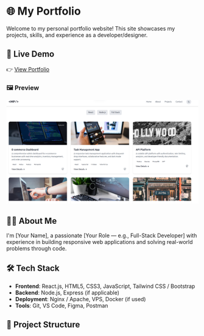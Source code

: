 # 🌐 My Portfolio

Welcome to my personal portfolio website! This site showcases my projects, skills, and experience as a developer/designer.

## 🔗 Live Demo

👉 [View Portfolio](https://your-deployed-link.com)

### 🖼️ Preview

![Portfolio Screenshot](./assets/image.png)

## 🧑‍💻 About Me

I'm [Your Name], a passionate [Your Role — e.g., Full-Stack Developer] with experience in building responsive web applications and solving real-world problems through code.

## 🛠️ Tech Stack

- **Frontend**: React.js, HTML5, CSS3, JavaScript, Tailwind CSS / Bootstrap
- **Backend**: Node.js, Express (if applicable)
- **Deployment**: Nginx / Apache, VPS, Docker (if used)
- **Tools**: Git, VS Code, Figma, Postman

## 📁 Project Structure

